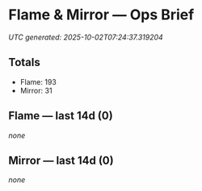 # Flame & Mirror — Ops Brief
_UTC generated: 2025-10-02T07:24:37.319204_

## Totals
- Flame:  193
- Mirror: 31

## Flame — last 14d (0)
_none_

## Mirror — last 14d (0)
_none_